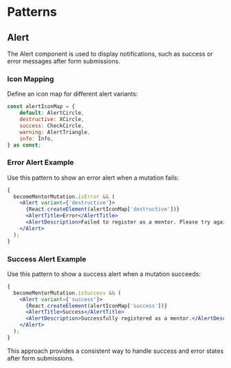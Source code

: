 # Patterns

## Alert

The Alert component is used to display notifications, such as success or error messages after form submissions.

### Icon Mapping

Define an icon map for different alert variants:

```javascript
const alertIconMap = {
    default: AlertCircle,
    destructive: XCircle,
    success: CheckCircle,
    warning: AlertTriangle,
    info: Info,
} as const;
```

### Error Alert Example

Use this pattern to show an error alert when a mutation fails:

```jsx
{
  becomeMentorMutation.isError && (
    <Alert variant={'destructive'}>
      {React.createElement(alertIconMap['destructive'])}
      <AlertTitle>Error</AlertTitle>
      <AlertDescription>Failed to register as a mentor. Please try again.</AlertDescription>
    </Alert>
  );
}
```

### Success Alert Example

Use this pattern to show a success alert when a mutation succeeds:

```jsx
{
  becomeMentorMutation.isSuccess && (
    <Alert variant={'success'}>
      {React.createElement(alertIconMap['success'])}
      <AlertTitle>Success</AlertTitle>
      <AlertDescription>Successfully registered as a mentor.</AlertDescription>
    </Alert>
  );
}
```

This approach provides a consistent way to handle success and error states after form submissions.
